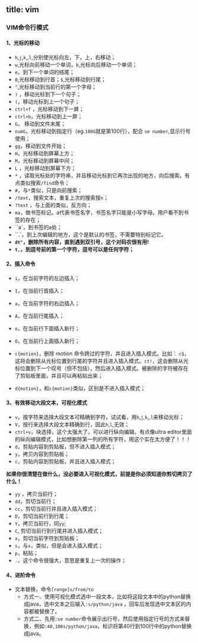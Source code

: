 title: vim
---
### VIM命令行模式

#### 1、光标的移动

* `h`,`j`,`k`,,`l`,分别使光标向左，下，上，右移动；
* `w`,光标向前移动一个单词，`b`,光标向后移动一个单词；
* `e`，到下一个单词的结尾；
* `0`,光标移动到行首；`$`,光标移动到行尾；
* `^`,光标移动到当前行的第一个字母；
* `)` ，移动光标到下一个句子；
* `(`，移动光标到上一个句子；
* `ctrl+f` ，光标移动到下一屏；
* `ctrl+b`，光标移动到上一屏；
* `G`， 移动到文件末尾；
* `numG`，光标移动到指定行（eg.`100G`就是第100行），配合 `se number`,显示行号使用；
* `gg`，移动到文件开始；
* `H`，光标移动到屏幕上方；
* `M`，光标移动到屏幕中间；
* `L` ，光标移动到屏幕下方；
* `*` ，读取光标处的字符串，并且移动光标到它再次出现的地方，向后搜索。有点类似搜索`/find`命令；
* `#`，与`*`类似，只是向前搜索；
* `/text`，搜索文本，重复上次的搜索按`n`；
* `?text` ，与上面的类似，反方向；
* `ma`，做书签标记。a代表书签名字，书签名字只能是小写字母。用户看不到书签的存在；
* ``a`，到书签的a处；
* ``.`，到上次编辑的地方，这个是默认的书签，不需要特别标记它。
* __`dt"`，删除所有内容，直到遇到双引号，这个对码农很有用!__
* __`t,`，到逗号前的第一个字符，逗号可以是任何字符；__

#### 2、插入命令
* `i`，在当前字符的左边插入；
* `I`，在当前行首插入；
* `a`，在当前字符的右边插入；
* `A`，在当前行尾插入；
* `o`，在当前行下面插入新行；
* `O`，在当前行上面插入新行；
* `c{motion}`，删除 motion 命令跨过的字符，并且进入插入模式。比如： `c$`，这将会删除从光标位置到行尾的字符并且进入插入模式。`ct!`，这会删除从光标位置到下一个叹号（但不包括），然后进入插入模式。被删除的字符被存在了剪贴板里面，并且可以再粘贴出来；

* `d{motion}`，和`c{motion}`类似，区别是不进入插入模式；

#### 3、有效移动大段文本，可视化模式
* `v`，按字符来选择大段文本可精确到字符，试试看，用`h`,`j`,`k`,,`l`来移动光标；
* `V`，按行来选择大段文本精确到行，因此`h`,`l`,无效；
* `ctrl+v`，块选择，这个太强大了，可以进行纵向编辑，有点像ultra editor里面的纵向编辑模式，比如想删除第一列的所有字符，用这个实在太方便了！！！
* `d`，剪贴内容到剪贴板，但不进入插入模式；
* `y`，拷贝内容到剪贴板；
* `c`，剪贴内容到剪贴板，并且进入插入模式；

**如果你很清楚在做什么，没必要进入可视化模式，前提是你必须知道你剪切拷贝了什么！**

* `yy` ，拷贝当前行；
* `dd`，剪切当前行；
* `cc`，剪切当前行并且进入插入模式；
* `D`，剪切当前行到行尾；
* `Y`，拷贝当前行，同`yy`;
* `C`, 剪切当前行到行尾并进入插入模式；
* `x`，剪切当前字符到剪贴板；
* `s`，与`x`，类似，但是会进入插入模式；
* `p`，粘贴；
* `.`，这个命令很强大，意思是重复上一次的操作；


#### 4、进阶命令
* 文本替换，命令`[range]s/from/to`
    * 方式一、使用可视化模式选中一段文本，比如将这段文本中的python替换成java，选中文本之后输入`:s/python/java` ，回车后发现选中文本区的内容都被替换了。
    * 方式二、先用`:se number`命令展示出行号，然后使用指定行号的方式来替换，例如`:40,100s/python/java`，标识将第40行到100行中的python替换成java。



